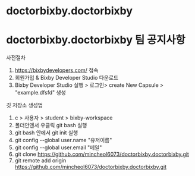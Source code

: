 # doctorbixby.doctorbixby

# doctorbixby.doctorbixby 팀 공지사항

사전절차
1. https://bixbydevelopers.com/ 접속
2. 회원가입 & Bixby Developer Studio 다운로드
3. Bixby Developer Studio 실행 > 로그인> create New Capsule > "example.dfsfd" 생성

깃 저장소 생성법
1. c > 사용자 > student > bixby-workspace
2. 폴더안엔서 우클릭 git bash 실행
3. git bash 안에서 git init 실행
4. git config --global user.name "유저이름"
5. git config --global user.email "메일"
6. git clone https://github.com/mincheol6073/doctorbixby.doctorbixby.git
7. git remote add origin https://github.com/mincheol6073/doctorbixby.doctorbixby.git



